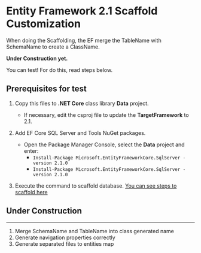 # Entity Framework 2.1 Scaffold Customization
When doing the Scaffolding, the EF merge the TableName with SchemaName to create a ClassName. 

**Under Construction yet.**

You can test!
For do this, read steps below.

## Prerequisites for test

1. Copy this files to **.NET Core** class library **Data** project.
    - If necessary, edit the csproj file to update the **TargetFramework** to 2.1.

    
2. Add EF Core SQL Server and Tools NuGet packages.  
    - Open the Package Manager Console, select the **Data** project and enter:
        + `Install-Package Microsoft.EntityFrameworkCore.SqlServer -version 2.1.0`
		+ `Install-Package Microsoft.EntityFrameworkCore.SqlServer -version 2.1.0`
3. Execute the command to scaffold database. [You can see steps to scaffold here](https://docs.microsoft.com/en-us/ef/core/get-started/aspnetcore/existing-db)

## Under Construction
---------------------
1. Merge SchemaName and TableName into class generated name
2. Generate navigation properties correctly 
3. Generate separated files to entities map